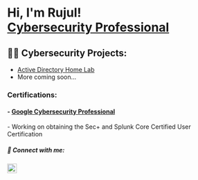 <h1>Hi, I'm Rujul! <br/><a href="https://www.linkedin.com/in/rujul-chaudhari/">Cybersecurity Professional</a></h1>

<h2>👨‍💻 Cybersecurity Projects:</h2>

- <a href="https://github.com/RujulChaudhari/ActiveDirectoryLab/tree/main">Active Directory Home Lab </a><br>
- More coming soon...

<h3> Certifications: </h3>
  <h4>- <a href="https://www.coursera.org/account/accomplishments/specialization/certificate/7VGNSM8WG8BJ">Google Cybersecurity Professional </a></h4>
  - Working on obtaining the Sec+ and Splunk Core Certified User Certification

<h5> 🤳 Connect with me:</h5>

[<img align="left" alt="JoshMadakor | LinkedIn" width="22px" src="https://cdn.jsdelivr.net/npm/simple-icons@v3/icons/linkedin.svg" />][linkedin]


[linkedin]: https://linkedin.com/in/rujul-chaudhari/
